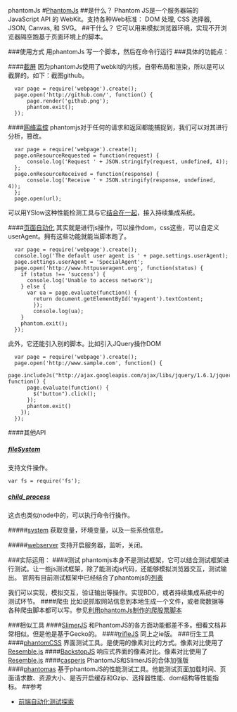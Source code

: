 phantomJs
#[PhantomJs](http://phantomjs.org/)
##是什么？
Phantom JS是一个服务器端的 JavaScript API 的 WebKit。支持各种Web标准： DOM 处理, CSS 选择器, JSON, Canvas, 和 SVG。
##干什么？
它可以用来模拟浏览器环境，实现不开浏览器隔空跑基于页面环境上的脚本。

###使用方式
用phantomJs 写一个脚本，然后在命令行运行
###具体的功能点：

####[截屏](http://phantomjs.org/screen-capture.html)
因为phantomJs使用了webkit的内核，自带布局和渲染，所以是可以截屏的。如下：截图github。

      var page = require('webpage').create();
      page.open('http://github.com/', function() {
          page.render('github.png');
          phantom.exit();
      });



####[网络监控](http://phantomjs.org/network-monitoring.html)
phantomjs对于任何的请求和返回都能捕捉到，我们可以对其进行分析，篡改。

      var page = require('webpage').create();
      page.onResourceRequested = function(request) {
          console.log('Request ' + JSON.stringify(request, undefined, 4));
      };
      page.onResourceReceived = function(response) {
          console.log('Receive ' + JSON.stringify(response, undefined, 4));
      };
      page.open(url);

可以用YSlow这种性能检测工具与它[结合在一起](http://yslow.org/phantomjs/)，接入持续集成系统。

####[页面自动化](http://phantomjs.org/page-automation.html)
其实就是进行js操作，可以操作dom，css这些，可以自定义userAgent。拥有这些功能就能当脚本跑了。

      var page = require('webpage').create();
      console.log('The default user agent is ' + page.settings.userAgent);
      page.settings.userAgent = 'SpecialAgent';
      page.open('http://www.httpuseragent.org', function(status) {
        if (status !== 'success') {
          console.log('Unable to access network');
        } else {
          var ua = page.evaluate(function() {
            return document.getElementById('myagent').textContent;
            });
            console.log(ua);
        }
        phantom.exit();
      });

此外，它还能引入别的脚本。比如引入JQuery操作DOM

      var page = require('webpage').create();
      page.open('http://www.sample.com', function() {
        page.includeJs("http://ajax.googleapis.com/ajax/libs/jquery/1.6.1/jquery.min.js", function() {
          page.evaluate(function() {
            $("button").click();
          });
          phantom.exit()
        });
      });

####其他API
##### [fileSystem](http://phantomjs.org/api/fs/method/absolute.html)
支持文件操作。

    var fs = require('fs');

##### [child_process](http://phantomjs.org/api/child_process/)
这点也类似node中的，可以执行命令行操作。

#####[system](http://phantomjs.org/api/system/)
获取变量，环境变量，以及一些系统信息。

#####[webserver](http://phantomjs.org/api/webserver/)
支持开启服务器，监听，关闭。


###实际运用：
####测试
phantomjs本身不是测试框架，它可以结合测试框架进行测试。让一些js测试框架，除了能测试js代码，还能够模拟浏览器交互，测试输出。
官网有目前测试框架中已经结合了phantomjs的[列表](http://phantomjs.org/headless-testing.html)

我们可以实现，模拟交互，验证输出等操作。实现BDD，或者持续集成系统中的测试环节。
####爬虫
比如说抓取网站信息到本地生成一个文件，或者爬数据等各种爬虫脚本都可以写。参见[利用phantomJs制作的爬股票脚本](http://yukihe.com/2015/07/02/%E5%88%A9%E7%94%A8phantomJs%E5%88%B6%E4%BD%9C%E7%9A%84%E7%88%AC%E8%82%A1%E7%A5%A8%E8%84%9A%E6%9C%AC/)

###相似工具
####[SlimerJS](http://slimerjs.org/)
和PhantomJS的各方面功能都差不多。细看文档非常相似。但是他是基于Gecko的。
####[trifleJS](http://triflejs.org/)
同上之ie版。
###衍生工具
####[phantomCSS](https://github.com/Huddle/PhantomCSS)
界面测试工具。是使用的像素对比的方式。像素对比使用了[Resemble.js](http://huddle.github.io/Resemble.js/)
####[BackstopJS](http://garris.github.io/BackstopJS/)
响应式界面的像素对比。像素对比使用了[Resemble.js](http://huddle.github.io/Resemble.js/)
####[casperjs](http://casperjs.readthedocs.org/en/latest/)
PhantomJS和SlimerJS的合体加强版
####[phantomas](https://github.com/macbre/phantomas)
基于phantomJS的性能测试工具。他能测试页面加载时间、页面请求数、资源大小、是否开启缓存和Gzip、选择器性能、dom结构等性能指标。
##参考
+ [前端自动化测试探索](http://fex.baidu.com/blog/2015/07/front-end-test/)
